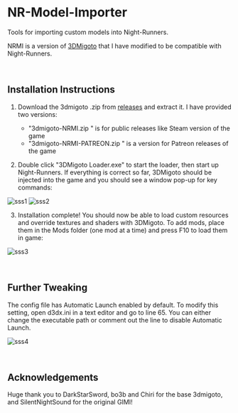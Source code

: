 # NR-Model-Importer
Tools for importing custom models into Night-Runners.

NRMI is a version of [3DMigoto](https://github.com/bo3b/3Dmigoto) that I have modified to be compatible with Night-Runners.

&nbsp;
## Installation Instructions

1. Download the 3dmigoto .zip from [releases](https://github.com/HBK-00/NR-Model-Importer/releases/latest) and extract it. I have provided two versions:
   - "3dmigoto-NRMI.zip " is for public releases like Steam version of the game
   - "3dmigoto-NRMI-PATREON.zip " is a version for Patreon releases of the game

2. Double click "3DMigoto Loader.exe" to start the loader, then start up Night-Runners. If everything is correct so far, 3DMigoto should be injected into the game and you should see a window pop-up for key commands:

![sss1](https://github.com/user-attachments/assets/ccfdb21c-da0c-4596-8d1e-268776abe053)
![sss2 ](https://github.com/user-attachments/assets/07d92fa8-3c30-4481-905c-c7ea8a2c37d2)

3. Installation complete! You should now be able to load custom resources and override textures and shaders with 3DMigoto. To add mods, place them in the Mods folder (one mod at a time) and press F10 to load them in game:

![sss3](https://github.com/user-attachments/assets/361402f3-624e-4e85-b948-a75c30c06078)

&nbsp;
## Further Tweaking
The config file has Automatic Launch enabled by default. To modify this setting, open d3dx.ini in a text editor and go to line 65. You can either change the executable path or comment out the line to disable Automatic Launch.

![sss4](https://github.com/user-attachments/assets/cb015843-5448-4bfb-98c8-5d51a853722a)

&nbsp;
## Acknowledgements
Huge thank you to DarkStarSword, bo3b and Chiri for the base 3dmigoto, and SilentNightSound for the original GIMI!

